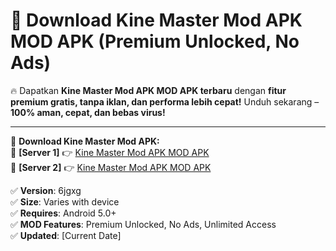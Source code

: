 # 🚀 Download Kine Master Mod APK MOD APK (Premium Unlocked, No Ads)  

🔥 Dapatkan **Kine Master Mod APK MOD APK terbaru** dengan **fitur premium gratis, tanpa iklan, dan performa lebih cepat!** Unduh sekarang – **100% aman, cepat, dan bebas virus!**  

---


🔽 **Download Kine Master Mod APK:**  
🔹 **[Server 1]** 👉 [Kine Master Mod APK MOD APK](https://apkcomod.com?title=Kine_Master_Mod_APK)  
🔹 **[Server 2]** 👉 [Kine Master Mod APK MOD APK](https://apkcomod.com?title=Kine_Master_Mod_APK)  


✅ **Version**: 6jgxg  
✅ **Size**: Varies with device  
✅ **Requires**: Android 5.0+  
✅ **MOD Features**: Premium Unlocked, No Ads, Unlimited Access  
✅ **Updated**: [Current Date]  